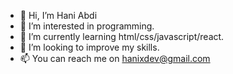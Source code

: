 - 👋 Hi, I’m Hani Abdi
- 👀 I’m interested in programming.
- 🌱 I’m currently learning html/css/javascript/react.
- 💞️ I’m looking to improve my skills.
- 📫 You can reach me on hanixdev@gmail.com

<!---
Hani-Abdi/Hani-Abdi is a ✨ special ✨ repository because its `README.md` (this file) appears on your GitHub profile.
You can click the Preview link to take a look at your changes.
--->
